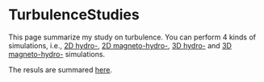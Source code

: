 # TurbulenceStudies
This page summarize my study on turbulence.
You can perform 4 kinds of simulations, i.e.,
[2D hydro-](./HYD2D/), 
[2D magneto-hydro-](./MHD2D/), 
[3D hydro-](./HYD3D/) and 
[3D magneto-hydro-](./MHD3D/) simulations.

The resuls are summared [here](./doc/).
